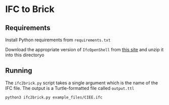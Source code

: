 # IFC to Brick

## Requirements

Install Python requirements from `requirements.txt`

Download the appropriate version of `IfcOpenShell` from [this site](http://ifcopenshell.org/python.html) and unzip it into this directoryo

## Running

The `ifc2brick.py` script takes a single argument which is the name of the IFC file. The output is a Turtle-formatted file called `output.ttl`

```
python3 ifc2brick.py example_files/CIEE.ifc
```

